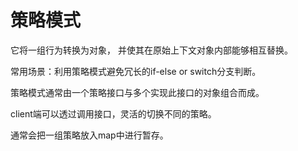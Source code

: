 # 策略模式

它将一组行为转换为对象， 并使其在原始上下文对象内部能够相互替换。

常用场景：利用策略模式避免冗长的if-else or switch分支判断。

策略模式通常由一个策略接口与多个实现此接口的对象组合而成。

client端可以透过调用接口，灵活的切换不同的策略。

通常会把一组策略放入map中进行暂存。